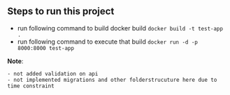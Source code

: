 ## Steps to run this project
- run following command to build docker build `docker build -t test-app .`     
- run following command to execute that build `docker run -d -p 8000:8000 test-app`

**Note**: 

    - not added validation on api
    - not implemented migrations and other folderstrucuture here due to time constraint
    


